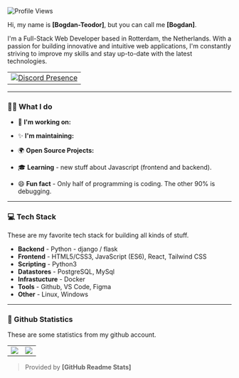 ![Profile Views](https://komarev.com/ghpvc/?username=ibogdanssh&color=7C3138&style=flat-square) 

Hi, my name is **[Bogdan-Teodor]**, but you can call me **[Bogdan]**. 

I'm a Full-Stack Web Developer based in Rotterdam, the Netherlands. With a passion for building innovative and intuitive web applications, I'm constantly striving to improve my skills and stay up-to-date with the latest technologies. 

<table align="center">
  <tr>
    <td>
		<a href="https://discord.com/users/275971581791174656" target="_blank" rel="nofollow">
			<img src="https://lanyard-profile-readme.vercel.app/api/275971581791174656?idleMessage=Probably%20doing%20something%20else..." alt="Discord Presence" align="center">
		</a>
    </td>
  </tr>
</table>

---

### 👨‍💻 What I do
      
   * 💼 **I'm working on:**
      
   * ✨ **I'm maintaining:**


   * 🌍 **Open Source Projects:**

   * 🎓 **Learning** - new stuff about Javascript (frontend and backend).
   * 😄 **Fun fact** - Only half of programming is coding. The other 90% is debugging.

---

### 💻 Tech Stack
These are my favorite tech stack for building all kinds of stuff.

   * **Backend** - Python - django / flask
   * **Frontend** - HTML5/CSS3, JavaScript (ES6), React, Tailwind CSS
   * **Scripting** - Python3
   * **Datastores** - PostgreSQL, MySql
   * **Infrastucture** - Docker
   * **Tools** - Github, VS Code, Figma
   * **Other** - Linux, Windows

---

### 🧾 Github Statistics
These are some statistics from my github account.

<table>
	<tr>
		<td align="center" style="padding=0;width=50%;">
			<img align="center" style="padding=0;" src="https://github-readme-stats-eight-theta.vercel.app/api?username=ibogdanssh&show_icons=true&include_all_commits=true&count_private=true&bg_color=1c1c1c&hide_border=true&text_color=ffffff&title_color=c3002f&icon_color=c3002f&hide_title=true" />
		</td>
		<td align="center" style="padding=0;width=50%;">
			<img align="center" style="padding=0;" src="https://github-readme-stats.quantumlytangled.vercel.app/api/top-langs/?username=ibogdanssh&layout=compact&bg_color=1c1c1c&hide_border=true&text_color=ffffff&title_color=c3002f&icon_color=c3002f&hide_title=true&count_private=true" />
		</td>
	</tr>
</table>

> Provided by **[GitHub Readme Stats]**

[`discord`]:               https://discord.com/


[my repositories]:         https://github.com/ibogdanssh?tab=repositories


[Discord]:                 https://discord.com/users/275971581791174656
[Gmail]:                   mailto:bogdan.constantin0110@gmail.com
[YouTube]:                 [https://www.youtube.com/](https://www.youtube.com/channel/UC3OXw7OmECflPW8mV2e6GuA)
[Steam]:                   https://steamcommunity.com/id/iBogdan
[Spotify]:                 https://open.spotify.com/user/31qfsghrjgwag4grxmovcqmfobfa

[HTML5]:                   https://developer.mozilla.org/en-US/docs/Web/HTML
[CSS3]:                    https://developer.mozilla.org/en-US/docs/Web/CSS
[JS]:                      https://developer.mozilla.org/en-US/docs/Web/JavaScript
[Sass]:                    https://sass-lang.com/

[Git]:                     https://git-scm.com/
[npm]:                     https://npmjs.com
[MySQL]:                   https://www.mysql.com/
[PostgreSQL]:              https://www.postgresql.org/
[VSCode Insiders]:         https://code.visualstudio.com/insiders/
[Bash]:                    https://www.gnu.org/software/bash/
[Webpack]:                 https://webpack.js.org
[Photoshop]:               https://www.photoshop.com/en
[Linux]:                   https://www.linux.org/

[openweathermap.org]:      https://openweathermap.org/
